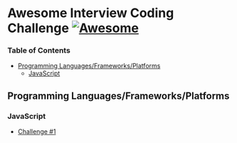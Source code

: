 # Awesome Interview Coding Challenge [![Awesome](https://cdn.rawgit.com/sindresorhus/awesome/d7305f38d29fed78fa85652e3a63e154dd8e8829/media/badge.svg)](https://github.com/scriptjumper/interview-questions/settings)

### Table of Contents

- [Programming Languages/Frameworks/Platforms](#programming-languagesframeworksplatforms)
  - [JavaScript](#javascript)

## Programming Languages/Frameworks/Platforms

### JavaScript

* [Challenge #1](./javascript/coding-interview-question-1.js)